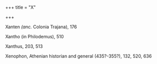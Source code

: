 +++
title = "X"

+++

Xanten *\(anc.* Colonia Trajana\), 176

Xantho \(in Philodemus\), 510

Xanthus, 203, 513

Xenophon, Athenian historian and general \(435?-355?\), 132, 520, 636
